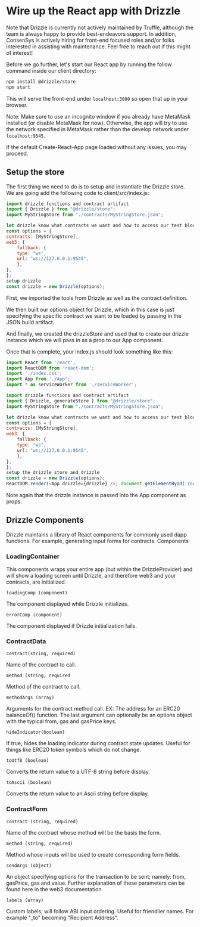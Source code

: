 # Wire up the React app with Drizzle

Note that Drizzle is currently not actively maintained by Truffle, although the team is always happy to provide best-endeavors support. In addition, ConsenSys is actively hiring for front-end focused roles and/or folks interested in assisting with maintenance. Feel free to reach out if this might of interest!

Before we go further, let's start our React app by running the follow command inside our client directory:

```bash
npm install @drizzle/store
npm start
```

This will serve the front-end under `localhost:3000` so open that up in your browser.

Note: Make sure to use an incognito window if you already have MetaMask installed (or disable MetaMask for now). Otherwise, the app will try to use the network specified in MetaMask rather than the develop network under `localhost:9545`.

If the default Create-React-App page loaded without any issues, you may proceed.

## Setup the store

The first thing we need to do is to setup and instantiate the Drizzle store. We are going add the following code to client/src/index.js:

```javascript
import drizzle functions and contract artifact
import { Drizzle } from "@drizzle/store";
import MyStringStore from "./contracts/MyStringStore.json";

let drizzle know what contracts we want and how to access our test blockchain
const options = {
contracts: [MyStringStore],
web3: {
    fallback: {
    type: "ws",
    url: "ws://127.0.0.1:9545",
    },
},
};
setup drizzle
const drizzle = new Drizzle(options);
```

First, we imported the tools from Drizzle as well as the contract definition.

We then built our options object for Drizzle, which in this case is just specifying the specific contract we want to be loaded by passing in the JSON build artifact.

And finally, we created the drizzleStore and used that to create our drizzle instance which we will pass in as a prop to our App component.

Once that is complete, your index.js should look something like this:

```javascript
import React from 'react';
import ReactDOM from 'react-dom';
import './index.css';
import App from './App';
import * as serviceWorker from './serviceWorker';

import drizzle functions and contract artifact
import { Drizzle, generateStore } from "@drizzle/store";
import MyStringStore from "./contracts/MyStringStore.json";

let drizzle know what contracts we want and how to access our test blockchain
const options = {
contracts: [MyStringStore],
web3: {
    fallback: {
    type: "ws",
    url: "ws://127.0.0.1:9545",
    },
},
};
setup the drizzle store and drizzle
const drizzle = new Drizzle(options);
ReactDOM.render(<App drizzle={drizzle} />, document.getElementById('root'));
```

Note again that the drizzle instance is passed into the App component as props.

## Drizzle Components

Drizzle maintains a library of React components for commonly used dapp functions. For example, generating input forms for contracts.
Components

### LoadingContainer

This components wraps your entire app (but within the DrizzleProvider) and will show a loading screen until Drizzle, and therefore web3 and your contracts, are initialized.

```text
loadingComp (component)
```

The component displayed while Drizzle initializes.

```text
errorComp (component)
```

The component displayed if Drizzle initialization fails.

### ContractData

```text
contract(string, required)
```

Name of the contract to call.

```text
method (string, required
```

Method of the contract to call.

```text
methodArgs (array)
```

Arguments for the contract method call. EX: The address for an ERC20 balanceOf() function. The last argument can optionally be an options object with the typical from, gas and gasPrice keys.

```text
hideIndicator(boolean)
```

If true, hides the loading indicator during contract state updates. Useful for things like ERC20 token symbols which do not change.

```text
toUtf8 (boolean)
```

Converts the return value to a UTF-8 string before display.

```text
toAscii (boolean)
```

Converts the return value to an Ascii string before display.

### ContractForm

```text
contract (string, required)
```

Name of the contract whose method will be the basis the form.

```text
method (string, required)
```

Method whose inputs will be used to create corresponding form fields.

```text
sendArgs (object)
```

An object specifying options for the transaction to be sent; namely: from, gasPrice, gas and value. Further explanation of these parameters can be found here in the web3 documentation.

```text
labels (array)
```

Custom labels; will follow ABI input ordering. Useful for friendlier names. For example "\_to" becoming "Recipient Address".
